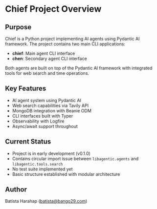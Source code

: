 # Chief Project Overview

## Purpose
Chief is a Python project implementing AI agents using Pydantic AI framework. The project contains two main CLI applications:
- **chief**: Main agent CLI interface
- **chen**: Secondary agent CLI interface

Both agents are built on top of the Pydantic AI framework with integrated tools for web search and time operations.

## Key Features
- AI agent system using Pydantic AI
- Web search capabilities via Tavily API
- MongoDB integration with Beanie ODM
- CLI interfaces built with Typer
- Observability with Logfire
- Async/await support throughout

## Current Status
- Project is in early development (v0.1.0)
- Contains circular import issue between `libagentic.agents` and `libagentic.tools.search`
- No test suite implemented yet
- Basic structure established with modular architecture

## Author
Batista Harahap (batista@bango29.com)